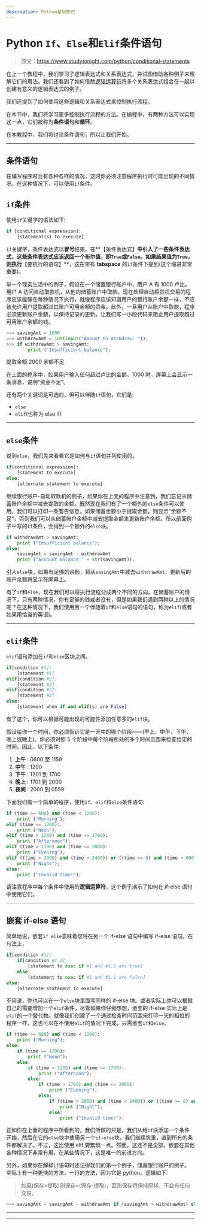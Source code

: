 ```yaml
---
description: Python基础知识
---
```


# Python `If`、`Else`和`Elif`条件语句

> 原文：<https://www.studytonight.com/python/conditional-statements>

在上一个教程中，我们学习了逻辑表达式和关系表达式，并试图借助各种例子来理解它们的用法。我们还看到了如何借助[逻辑运算符](operators-in-python)将多个关系表达式组合在一起以创建有意义的逻辑表达式的例子。

我们还提到了如何使用这些逻辑和关系表达式来控制执行流程。

在本节中，我们将学习更多控制执行流程的方法。在编程中，有两种方法可以实现这一点，它们被称为**条件语句**和**循环**。

在本教程中，我们将讨论条件语句，所以让我们开始。

* * *

## 条件语句

在编写程序时会有各种各样的情况，这时你必须注意程序执行时可能出现的不同情况。在这种情况下，可以使用`if`条件。

## `if`条件

使用`if`关键字的语法如下:

```py
if [conditional expression]:
	[statement(s) to execute]
```

`if`关键字，条件表达式以**冒号**结束。在**【条件表达式】**中引入了一些条件表达式，这些条件表达式应该返回一个布尔值，即`True`或`False`。如果结果值为`True`，则执行**【要执行的语句】**，这在带有 **tabspace** 的`if`条件下提到(这个缩进非常重要)。

举一个现实生活中的例子，假设在一个储蓄银行账户中，用户 A 有 1000 卢比。用户 A 访问自动取款机，从他的储蓄账户中取款。现在处理自动柜员机交易的程序应该能够在每种情况下执行，就像程序应该知道用户的银行账户余额一样，不应该允许用户提取超过其账户可用余额的资金。此外，一旦用户从账户中取款，程序必须更新账户余额，以保持记录的更新。让我们写一小段代码来阻止用户提取超过可用账户余额的钱。

```py
>>> savingAmt = 1000
>>> withdrawAmt = int(input("Amount to Withdraw: "));
>>> if withdrawAmt > savingAmt:
	    print ("Insufficient balance"); 
```

提取金额:2000 余额不足

在上面的程序中，如果用户输入任何超过卢比的金额。1000 时，屏幕上会显示一条消息，说明“资金不足”。

还有两个关键词是可选的，但可以伴随`if`语句，它们是:

*   `else`
*   `elif`(也称为 else if)

* * *

## `else`条件

说到`else`，我们先来看看它是如何与`if`语句并列使用的。

```py
if[conditional expression]:
	[statement to execute]
else:
	[alternate statement to execute]
```

继续银行账户-自动取款机的例子，如果你在上面的程序中注意到，我们忘记从储蓄账户余额中减去提取的金额。既然现在我们有了一个额外的`else`条件可以使用，我们可以打印一条警告信息，如果储蓄金额小于提取金额，则显示“余额不足”，否则我们可以从储蓄账户金额中减去提取金额来更新账户余额。所以前面例子中写的`if`条件，会得到一个额外的`else`块。

```py
if withdrawAmt > savingAmt:
	print ("Insufficient balance");
else:
	savingAmt = savingAmt - withdrawAmt
	print ("Account Balance:" + str(savingAmt));
```

引入`else`块，如果有足够的余额，将从`savingAmt`中减去`withdrawAmt`，更新后的账户余额将显示在屏幕上。

有了`if`和`else`，现在我们可以将执行流程分成两个不同的方向。在储蓄账户的情况下，只有两种情况，你有足够的钱或者没有，但是如果我们遇到两种以上的情况呢？在这种情况下，我们使用另一个伴随着`if`和`else`语句的语句，称为`elif`(或者如果用恰当的英语)。

* * *

## `elif`条件

`elif`语句添加在`if`和`else`区块之间。

```py
if[condition #1]:
	[statement #1]
elif[condition #2]:
	[statement #2]
elif[condition #3]:
	[statement #3]
else:
	[statement when if and elif(s) are False]
```

有了这个，你可以根据可能出现的可能性添加任意多的`elif`块。

假设给你一个时间，你必须告诉它是一天中的哪个阶段——(早上、中午、下午、晚上或晚上)。你必须对照 5 个阶段中每个阶段所处的多个时间范围来检查给定的时间。因此，以下条件:

1.  **上午** : 0600 至 1159
2.  **中午** : 1200
3.  **下午** : 1201 到 1700
4.  **晚上** : 1701 到 2000
5.  **夜间** : 2000 到 0559

下面我们有一个简单的程序，使用`if`、`elif`和`else`条件语句:

```py
if (time >= 600) and (time < 1200):
	print ("Morning");
elif (time == 1200):
	print ("Noon");
elif (time > 1200) and (time <= 1700):
	print ("Afternoon");
elif (time > 1700) and (time <= 2000):
	print ("Evening");
elif ((time > 2000) and (time < 2400)) or ((time >= 0) and (time < 600)):
	print ("Night");
else:
	print ("Invalid time!");
```

请注意程序中每个条件中使用的**逻辑运算符**，这个例子演示了如何在 if-else 语句中使用它们。

* * *

## 嵌套 if-else 语句

简单地说，嵌套`if else`意味着您将在另一个 if-else 语句中编写 if-else 语句。在句法上，

```py
if[condition #1]:
	if[condition #1.1]:
		[statement to exec if #1 and #1.1 are true]
	else:
		[statement to exec if #1 and #1.1 are false]
else:
	[alternate statement to execute]
```

不用说，你也可以在一个`else`块里面写同样的 if-else 块。或者实际上你可以根据自己的需要增加一个`elif`条件。尽管如果你仔细想想，嵌套的 if-else 实际上是`elif`的一个替代物。就像我们创建了一个通过检查时间范围来打印一天的相位的程序一样，这也可以在不使用`elif`的情况下完成，只需嵌套`if`和`else`。

```py
if (time >= 600) and (time < 1200):
	print ("Morning");
else:
	if (time == 1200):
		print ("Noon");
	else:
		if (time > 1200) and (time <= 1700):
			print ("Afternoon");
		else:
			if (time > 1700) and (time <= 2000):
				print ("Evening");
			else:
				if ((time > 2000) and (time < 2400)) or ((time >= 0) and (time < 600)):
					print ("Night");
				else:
					print ("Invalid time!");
```

正如你在上面的程序中所看到的，我们所做的只是，我们从给`if`块添加一个条件开始，然后在它的`else`块中使用另一个`if-else`块。我们继续筑巢，直到所有的条件都解决了。不过，这比使用 <ode>elif 要繁琐一点。然而，这还不是全部。嵌套在其他各种情况下非常有用，在某些情况下，这是唯一的前进方向。</ode>

另外，如果你在解释`if`语句时还记得我们的第一个例子，储蓄银行账户的例子。实际上有一种更快的方法，一行的方法，因为它是 python。逻辑如下:

> 如果(保存>提取)则保存=(保存-提取)，否则保存将保持原样，不会有任何交易。

```py
>>> savingAmt = savingAmt - withdrawAmt if (savingAmt > withdrawAmt) else savingAmt
```

* * *

* * *